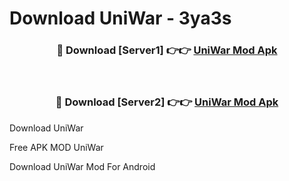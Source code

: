 # Download UniWar - 3ya3s



<div align="center">
<h3>🔴 Download [Server1] 👉👉 <a href="https://momento.my/?title=UniWar">UniWar Mod Apk</a></h3><br>

<h3>🔴 Download [Server2] 👉👉 <a href="https://momento.my/?title=UniWar">UniWar Mod Apk</a></h3>
</div>



Download UniWar 

Free APK MOD UniWar 

Download UniWar Mod For Android
